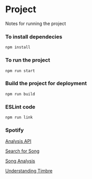 # Project
Notes for running the project

### To install dependecies
`npm install`

### To run the project
`npm run start`

### Build the project for deployment
`npm run build`

### ESLint code
`npm run link`

### Spotify
[Analysis API](https://developer.spotify.com/documentation/web-api/reference/#/operations/get-audio-analysis)

[Search for Song](https://developer.spotify.com/console/get-search-item/)

[Song Analysis](https://developer.spotify.com/console/get-audio-analysis-track/)

[Understanding Timbre](https://www.youtube.com/watch?v=AjJLAcDb_MU)
